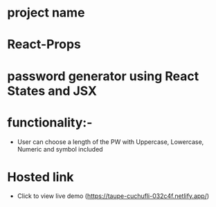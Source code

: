 # project name
# React-Props
#   password generator using React States and JSX
# functionality:-
* User can choose a length of the PW with Uppercase, Lowercase, Numeric and symbol included
# Hosted link
   * Click to view live demo (https://taupe-cuchufli-032c4f.netlify.app/)


